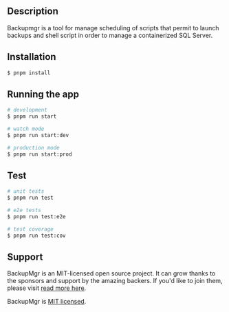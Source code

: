 ## Description

Backupmgr is a tool for manage scheduling of scripts that permit to launch backups and shell script in order to manage a containerized SQL Server.

## Installation

```bash
$ pnpm install
```

## Running the app

```bash
# development
$ pnpm run start

# watch mode
$ pnpm run start:dev

# production mode
$ pnpm run start:prod
```

## Test

```bash
# unit tests
$ pnpm run test

# e2e tests
$ pnpm run test:e2e

# test coverage
$ pnpm run test:cov
```

## Support

BackupMgr is an MIT-licensed open source project. It can grow thanks to the sponsors and support by the amazing backers. If you'd like to join them, please visit [read more here](https://gitlab.com/dg14/backupmgr).


BackupMgr is [MIT licensed](LICENSE).
